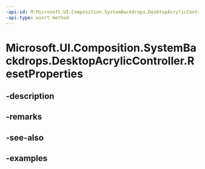 ```yaml
---
-api-id: M:Microsoft.UI.Composition.SystemBackdrops.DesktopAcrylicController.ResetProperties
-api-type: winrt method
---
```


# Microsoft.UI.Composition.SystemBackdrops.DesktopAcrylicController.ResetProperties

<!--
public void ResetProperties ();
-->


## -description

## -remarks

## -see-also

## -examples


